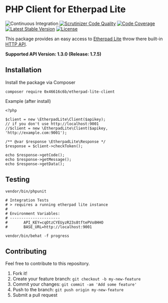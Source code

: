 # PHP Client for Etherpad Lite

![Continuous Integration](https://github.com/0x46616c6b/etherpad-lite-client/workflows/Continuous%20Integration/badge.svg) [![Scrutinizer Code Quality](https://scrutinizer-ci.com/g/0x46616c6b/etherpad-lite-client/badges/quality-score.png?b=master)](https://scrutinizer-ci.com/g/0x46616c6b/etherpad-lite-client/?branch=master) [![Code Coverage](https://scrutinizer-ci.com/g/0x46616c6b/etherpad-lite-client/badges/coverage.png?b=master)](https://scrutinizer-ci.com/g/0x46616c6b/etherpad-lite-client/?branch=master) [![Latest Stable Version](https://poser.pugx.org/0x46616c6b/etherpad-lite-client/v/stable.png)](https://packagist.org/packages/0x46616c6b/etherpad-lite-client) [![License](https://poser.pugx.org/0x46616c6b/etherpad-lite-client/license.png)](https://packagist.org/packages/0x46616c6b/etherpad-lite-client)

This package provides an easy access to [Etherpad Lite](https://github.com/ether/etherpad-lite) throw there built-in [HTTP API](http://etherpad.org/doc/v1.2.11/#index_http_api).

**Supported API Version: 1.3.0 (Release: 1.7.5)**

## Installation

Install the package via Composer

    composer require 0x46616c6b/etherpad-lite-client

Example (after install)

    <?php
    
    $client = new \EtherpadLite\Client($apikey);
    // if you don't use http://localhost:9001
    //$client = new \EtherpadLite\Client($apikey, 'http://example.com:9001');
    
    /** @var $response \EtherpadLite\Response */
    $response = $client->checkToken();

    echo $response->getCode();
    echo $response->getMessage();
    echo $response->getData();

## Testing

    vendor/bin/phpunit
    
    # Integration Tests
    # > requires a running etherpad lite instance
    #
    # Environment Variables:
    # ----------------------
    # 		API_KEY=cqOtzCYEUyzR23s8tftePVo8HHO
    # 		BASE_URL=http://localhost:9001
    
    vendor/bin/behat -f progress

## Contributing

Feel free to contribute to this repository.

1. Fork it!
2. Create your feature branch: `git checkout -b my-new-feature`
3. Commit your changes: `git commit -am 'Add some feature'`
4. Push to the branch: `git push origin my-new-feature`
5. Submit a pull request
